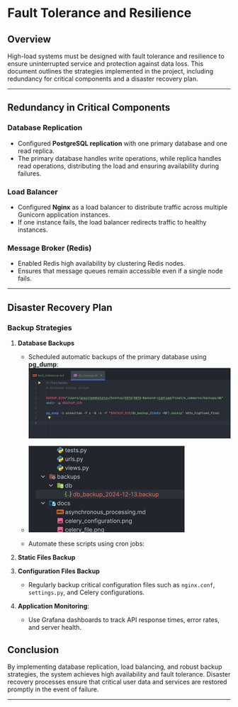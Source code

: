# Fault Tolerance and Resilience

## Overview
High-load systems must be designed with fault tolerance and resilience to ensure uninterrupted service and protection against data loss. This document outlines the strategies implemented in the project, including redundancy for critical components and a disaster recovery plan.

---

## Redundancy in Critical Components

### Database Replication
  - Configured **PostgreSQL replication** with one primary database and one read replica.
  - The primary database handles write operations, while replica handles read operations, distributing the load and ensuring availability during failures.

### Load Balancer
  - Configured **Nginx** as a load balancer to distribute traffic across multiple Gunicorn application instances.
  - If one instance fails, the load balancer redirects traffic to healthy instances.

### Message Broker (Redis)
  - Enabled Redis high availability by clustering Redis nodes.
  - Ensures that message queues remain accessible even if a single node fails.

---

## Disaster Recovery Plan

### Backup Strategies

1. **Database Backups**
   - Scheduled automatic backups of the primary database using **pg_dump**:
     ![img_10.png](img_10.png)
   - ![img_11.png](img_11.png)

   - Automate these scripts using cron jobs:

2. **Static Files Backup**


3. **Configuration Files Backup**
   - Regularly backup critical configuration files such as `nginx.conf`, `settings.py`, and Celery configurations.


4. **Application Monitoring**:
   - Use Grafana dashboards to track API response times, error rates, and server health.

## Conclusion
By implementing database replication, load balancing, and robust backup strategies, the system achieves high availability and fault tolerance. Disaster recovery processes ensure that critical user data and services are restored promptly in the event of failure.

---
